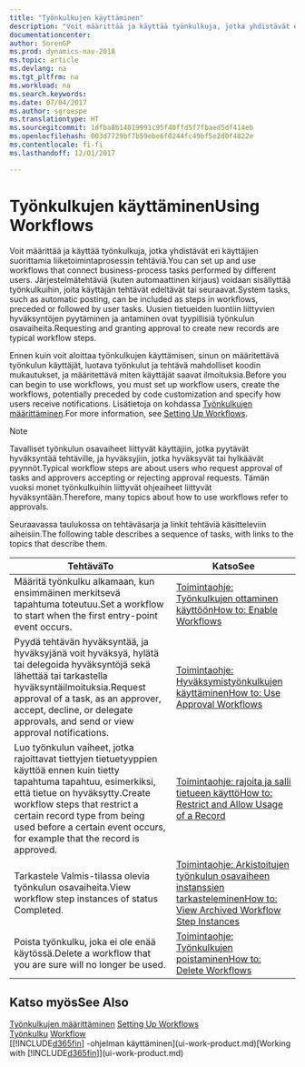 ```yaml
---
title: "Työnkulkujen käyttäminen"
description: "Voit määrittää ja käyttää työnkulkuja, jotka yhdistävät eri käyttäjien suorittamia liiketoimintaprosessin tehtäviä. Järjestelmätehtäviä (kuten automaattinen kirjaus) voidaan sisällyttää työnkulkuihin, joita käyttäjän tehtävät edeltävät tai seuraavat. Uusien tietueiden luontiin liittyvien hyväksyntöjen pyytäminen ja antaminen ovat tyypillisiä työnkulun osavaiheita."
documentationcenter: 
author: SorenGP
ms.prod: dynamics-nav-2018
ms.topic: article
ms.devlang: na
ms.tgt_pltfrm: na
ms.workload: na
ms.search.keywords: 
ms.date: 07/04/2017
ms.author: sgroespe
ms.translationtype: HT
ms.sourcegitcommit: 1dfba8b14019991c95f40ffd5f7fbaed5df414eb
ms.openlocfilehash: 003d7729bf7b59ebe6f0244fc49bf5e2d0f4822e
ms.contentlocale: fi-fi
ms.lasthandoff: 12/01/2017

---
```

# <a name="using-workflows"></a><span data-ttu-id="31e6c-105">Työnkulkujen käyttäminen</span><span class="sxs-lookup"><span data-stu-id="31e6c-105">Using Workflows</span></span>
<span data-ttu-id="31e6c-106">Voit määrittää ja käyttää työnkulkuja, jotka yhdistävät eri käyttäjien suorittamia liiketoimintaprosessin tehtäviä.</span><span class="sxs-lookup"><span data-stu-id="31e6c-106">You can set up and use workflows that connect business-process tasks performed by different users.</span></span> <span data-ttu-id="31e6c-107">Järjestelmätehtäviä (kuten automaattinen kirjaus) voidaan sisällyttää työnkulkuihin, joita käyttäjän tehtävät edeltävät tai seuraavat.</span><span class="sxs-lookup"><span data-stu-id="31e6c-107">System tasks, such as automatic posting, can be included as steps in workflows, preceded or followed by user tasks.</span></span> <span data-ttu-id="31e6c-108">Uusien tietueiden luontiin liittyvien hyväksyntöjen pyytäminen ja antaminen ovat tyypillisiä työnkulun osavaiheita.</span><span class="sxs-lookup"><span data-stu-id="31e6c-108">Requesting and granting approval to create new records are typical workflow steps.</span></span>  

 <span data-ttu-id="31e6c-109">Ennen kuin voit aloittaa työnkulkujen käyttämisen, sinun on määritettävä työnkulun käyttäjät, luotava työnkulut ja tehtävä mahdolliset koodin mukautukset, ja määritettävä miten käyttäjät saavat ilmoituksia.</span><span class="sxs-lookup"><span data-stu-id="31e6c-109">Before you can begin to use workflows, you must set up workflow users, create the workflows, potentially preceded by code customization and specify how users receive notifications.</span></span> <span data-ttu-id="31e6c-110">Lisätietoja on kohdassa [Työnkulkujen määrittäminen](across-set-up-workflows.md).</span><span class="sxs-lookup"><span data-stu-id="31e6c-110">For more information, see [Setting Up Workflows](across-set-up-workflows.md).</span></span>  

> [!NOTE]  
>  <span data-ttu-id="31e6c-111">Tavalliset työnkulun osavaiheet liittyvät käyttäjiin, jotka pyytävät hyväksyntää tehtäville, ja hyväksyjiin, jotka hyväksyvät tai hylkäävät pyynnöt.</span><span class="sxs-lookup"><span data-stu-id="31e6c-111">Typical workflow steps are about users who request approval of tasks and approvers accepting or rejecting approval requests.</span></span> <span data-ttu-id="31e6c-112">Tämän vuoksi monet työnkulkuihin liittyvät ohjeaiheet liittyvät hyväksyntään.</span><span class="sxs-lookup"><span data-stu-id="31e6c-112">Therefore, many topics about how to use workflows refer to approvals.</span></span>  

 <span data-ttu-id="31e6c-113">Seuraavassa taulukossa on tehtäväsarja ja linkit tehtäviä käsitteleviin aiheisiin.</span><span class="sxs-lookup"><span data-stu-id="31e6c-113">The following table describes a sequence of tasks, with links to the topics that describe them.</span></span>  

|<span data-ttu-id="31e6c-114">**Tehtävä**</span><span class="sxs-lookup"><span data-stu-id="31e6c-114">**To**</span></span>|<span data-ttu-id="31e6c-115">**Katso**</span><span class="sxs-lookup"><span data-stu-id="31e6c-115">**See**</span></span>|  
|------------|-------------|  
|<span data-ttu-id="31e6c-116">Määritä työnkulku alkamaan, kun ensimmäinen merkitsevä tapahtuma toteutuu.</span><span class="sxs-lookup"><span data-stu-id="31e6c-116">Set a workflow to start when the first entry-point event occurs.</span></span>|[<span data-ttu-id="31e6c-117">Toimintaohje: Työnkulkujen ottaminen käyttöön</span><span class="sxs-lookup"><span data-stu-id="31e6c-117">How to: Enable Workflows</span></span>](across-how-to-enable-workflows.md)|  
|<span data-ttu-id="31e6c-118">Pyydä tehtävän hyväksyntää, ja hyväksyjänä voit hyväksyä, hylätä tai delegoida hyväksyntöjä sekä lähettää tai tarkastella hyväksyntäilmoituksia.</span><span class="sxs-lookup"><span data-stu-id="31e6c-118">Request approval of a task, as an approver, accept, decline, or delegate approvals, and send or view approval notifications.</span></span>|[<span data-ttu-id="31e6c-119">Toimintaohje: Hyväksymistyönkulkujen käyttäminen</span><span class="sxs-lookup"><span data-stu-id="31e6c-119">How to: Use Approval Workflows</span></span>](across-how-use-approval-workflows.md)|  
|<span data-ttu-id="31e6c-120">Luo työnkulun vaiheet, jotka rajoittavat tiettyjen tietuetyyppien käyttöä ennen kuin tietty tapahtuma tapahtuu, esimerkiksi, että tietue on hyväksytty.</span><span class="sxs-lookup"><span data-stu-id="31e6c-120">Create workflow steps that restrict a certain record type from being used before a certain event occurs, for example that the record is approved.</span></span>|[<span data-ttu-id="31e6c-121">Toimintaohje: rajoita ja salli tietueen käyttö</span><span class="sxs-lookup"><span data-stu-id="31e6c-121">How to: Restrict and Allow Usage of a Record</span></span>](across-how-to-restrict-and-allow-usage-of-a-record.md)|  
|<span data-ttu-id="31e6c-122">Tarkastele Valmis-tilassa olevia työnkulun osavaiheita.</span><span class="sxs-lookup"><span data-stu-id="31e6c-122">View workflow step instances of status Completed.</span></span>|[<span data-ttu-id="31e6c-123">Toimintaohje: Arkistoitujen työnkulun osavaiheen instanssien tarkasteleminen</span><span class="sxs-lookup"><span data-stu-id="31e6c-123">How to: View Archived Workflow Step Instances</span></span>](across-how-to-view-archived-workflow-step-instances.md)|  
|<span data-ttu-id="31e6c-124">Poista työnkulku, joka ei ole enää käytössä.</span><span class="sxs-lookup"><span data-stu-id="31e6c-124">Delete a workflow that you are sure will no longer be used.</span></span>|[<span data-ttu-id="31e6c-125">Toimintaohje: Työnkulkujen poistaminen</span><span class="sxs-lookup"><span data-stu-id="31e6c-125">How to: Delete Workflows</span></span>](across-how-to-delete-workflows.md)|  

## <a name="see-also"></a><span data-ttu-id="31e6c-126">Katso myös</span><span class="sxs-lookup"><span data-stu-id="31e6c-126">See Also</span></span>  
<span data-ttu-id="31e6c-127">[Työnkulkujen määrittäminen](across-set-up-workflows.md) </span><span class="sxs-lookup"><span data-stu-id="31e6c-127">[Setting Up Workflows](across-set-up-workflows.md) </span></span>  
<span data-ttu-id="31e6c-128">[Työnkulku](across-workflow.md) </span><span class="sxs-lookup"><span data-stu-id="31e6c-128">[Workflow](across-workflow.md) </span></span>  
<span data-ttu-id="31e6c-129">[[!INCLUDE[d365fin](includes/d365fin_md.md)] -ohjelman käyttäminen](ui-work-product.md)</span><span class="sxs-lookup"><span data-stu-id="31e6c-129">[Working with [!INCLUDE[d365fin](includes/d365fin_md.md)]](ui-work-product.md)</span></span>

